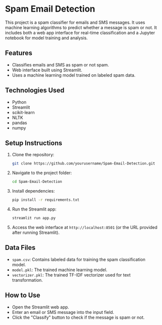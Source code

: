 # Spam Email Detection

This project is a spam classifier for emails and SMS messages. It uses machine learning algorithms to predict whether a message is spam or not. It includes both a web app interface for real-time classification and a Jupyter notebook for model training and analysis.

## Features
- Classifies emails and SMS as spam or not spam.
- Web interface built using Streamlit.
- Uses a machine learning model trained on labeled spam data.

## Technologies Used
- Python
- Streamlit
- scikit-learn
- NLTK
- pandas
- numpy

## Setup Instructions

1. Clone the repository:
    ```bash
    git clone https://github.com/yourusername/Spam-Email-Detection.git
    ```

2. Navigate to the project folder:
    ```bash
    cd Spam-Email-Detection
    ```

3. Install dependencies:
    ```bash
    pip install -r requirements.txt
    ```

4. Run the Streamlit app:
    ```bash
    streamlit run app.py
    ```

5. Access the web interface at `http://localhost:8501` (or the URL provided after running Streamlit).

## Data Files
- `spam.csv`: Contains labeled data for training the spam classification model.
- `model.pkl`: The trained machine learning model.
- `vectorizer.pkl`: The trained TF-IDF vectorizer used for text transformation.

## How to Use
- Open the Streamlit web app.
- Enter an email or SMS message into the input field.
- Click the "Classify" button to check if the message is spam or not.

